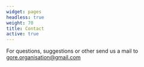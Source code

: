 ```yaml
---
widget: pages
headless: true
weight: 70
title: Contact
active: true
---
```


For questions, suggestions or other send us a mail to [gore.organisation@gmail.com](mailto:gore.organisation@gmail.com)
